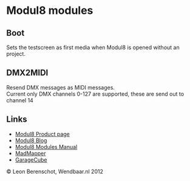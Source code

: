 Modul8 modules
==============

Boot
----

Sets the testscreen as first media when Modul8 is opened without an project.

DMX2MIDI
--------

Resend DMX messages as MIDI messages.  
Current only DMX channels 0-127 are supported, these are send out to channel 14


Links
-----

* [Modul8 Product page](http://www.modul8.ch)
* [Modul8 Blog](http://www.modul8.us)
* [Modul8 Modules Manual](http://www.modul8.ch/documentation/modules_manual/)
* [MadMapper](http://www.madmapper.com)
* [GarageCube](http://www.garagecube.com)


© Leon Berenschot, Wendbaar.nl 2012
